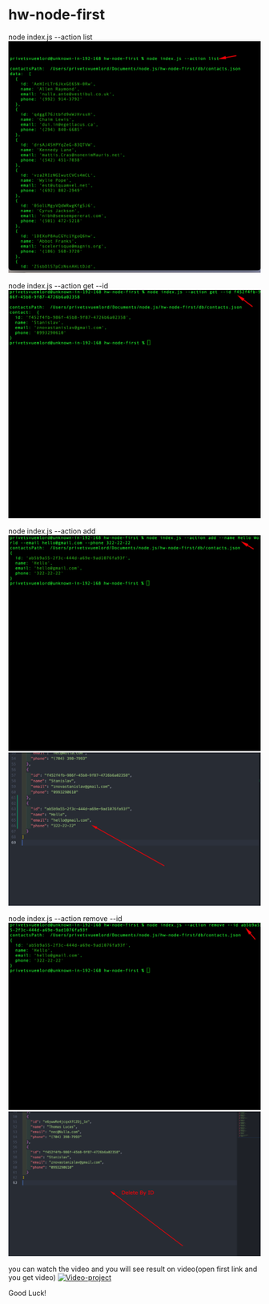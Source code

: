 # hw-node-first

node index.js --action list
![list](./img/all-contacts.png)

node index.js --action get --id
![byID](./img/byid.png)

node index.js --action add
![add](./img/add.png)
![addVSCode](./img/add-code.png)

node index.js --action remove --id
![remove](./img/remove.png)
![removeVSCode](./img/remove-code.png)

you can watch the video and you will see result on video(open first link and you get video)
[![Video-project](https://drive.google.com/file/d/1c9CjM4Z6IRTpqKrkbueMuHKqE8XgzHKc/view?usp=share_link)](https://drive.google.com/drive/u/0/my-drive)

Good Luck!
